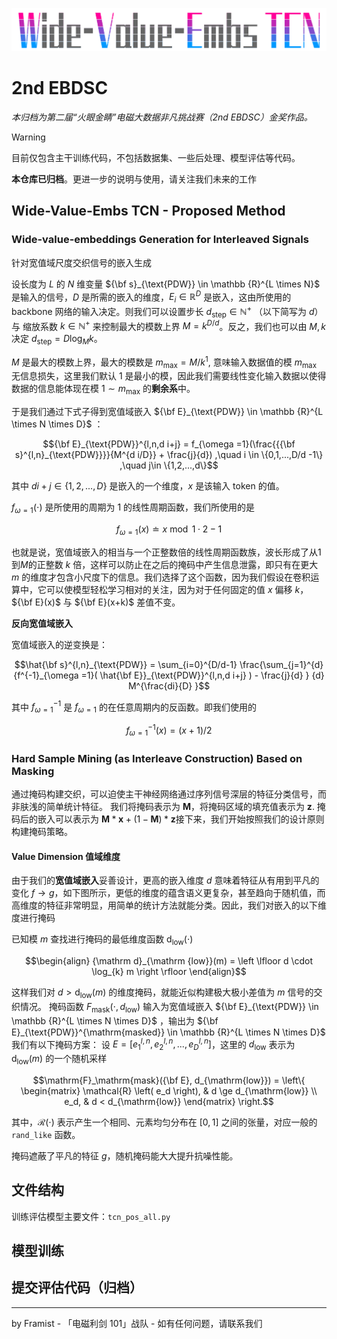![logo of Wide-Value-Embs TCN](asserts/image.png)

# 2nd EBDSC


*本归档为第二届“火眼金睛”电磁大数据非凡挑战赛（2nd EBDSC）金奖作品。*

> [!WARNING]
> 目前仅包含主干训练代码，不包括数据集、一些后处理、模型评估等代码。
> 
> **本仓库已归档**。更进一步的说明与使用，请关注我们未来的工作


## Wide-Value-Embs TCN - Proposed Method

### Wide-value-embeddings Generation for Interleaved Signals

针对宽值域尺度交织信号的嵌入生成

设长度为 $L$ 的 $N$ 维变量 $`{\bf s}_{\text{PDW}} \in \mathbb {R}^{L \times N}`$ 是输入的信号，$`D`$ 是所需的嵌入的维度，$`E_{i} \in \mathbb{R}^{D}`$ 是嵌入，这由所使用的 backbone 网络的输入决定。则我们可以设置步长 $d_\mathrm{step} \in \mathbb{N}^+$ （以下简写为 $d$）与 缩放系数 $k \in \mathbb{N}^+$ 来控制最大的模数上界 $M = k^{D/d}$。反之，我们也可以由 $M,k$ 决定 $d_\mathrm{step} =  D \log_{M}{k}$。

$M$ 是最大的模数上界，最大的模数是 $m_{\mathrm{max}} = M / k^{1}$, 意味输入数据值的模 $m_{\mathrm{max}}$ 无信息损失，这里我们默认 $1$ 是最小的模，因此我们需要线性变化输入数据以使得数据的信息能体现在模 $1 \sim m_{\mathrm{max}}$ 的**剩余系**中。

于是我们通过下式子得到宽值域嵌入 ${\bf E}_{\text{PDW}} \in \mathbb {R}^{L \times N \times D}$ ：


```math
{\bf E}_{\text{PDW}}^{l,n,d i+j} =
f_{\omega =1}(\frac{{{\bf s}^{l,n}_{\text{PDW}}}}{M^{d i/D}} + \frac{j}{d}) 
,\quad
i \in \{0,1,...,D/d -1\} ,\quad j\in \{1,2,...,d\}
```


其中 $di+j\in \{1,2,...,D\}$ 是嵌入的一个维度，$x$ 是该输入 token 的值。


$f_{\omega =1}(\cdot)$ 是所使用的周期为 1 的线性周期函数，我们所使用的是

$$
f_{\omega =1}(x) \doteq x \bmod 1 \cdot 2-1
$$

也就是说，宽值域嵌入的相当与一个正整数倍的线性周期函数族，波长形成了从$1$到$M$的正整数 $`k`$ 倍，这样可以防止在之后的掩码中产生信息泄露，即只有在更大 $`m`$ 的维度才包含小尺度下的信息。我们选择了这个函数，因为我们假设在卷积运算中，它可以使模型轻松学习相对的关注，因为对于任何固定的值 $x$ 偏移 $k$，$`{\bf E}(x)`$ 与 ${\bf E}(x+k)$ 差值不变。

**反向宽值域嵌入**

宽值域嵌入的逆变换是：

```math
\hat{\bf s}^{l,n}_{\text{PDW}} =
\sum_{i=0}^{D/d-1} 
\frac{\sum_{j=1}^{d}
{f^{-1}_{\omega =1}(
\hat{\bf E}}_{\text{PDW}}^{l,n,d i+j} ) - \frac{j}{d} }
{d} 
M^{\frac{di}{D} }
```

其中 $`f^{-1}_{\omega =1}`$ 是 $`f_{\omega =1}`$ 的在任意周期内的反函数。即我们使用的

```math
f^{-1}_{\omega =1}(x) = (x + 1)/ 2
```

### Hard Sample Mining (as Interleave Construction) Based on Masking

通过掩码构建交织，可以迫使主干神经网络通过序列信号深层的特征分类信号，而非肤浅的简单统计特征。
我们将掩码表示为 $\textbf{M}$，将掩码区域的填充值表示为 $\textbf{z}$. 掩码后的嵌入可以表示为 $\textbf{M}*\textbf{x} + (1-\textbf{M}) * \textbf{z}$接下来，我们开始按照我们的设计原则构建掩码策略。

#### Value Dimension 值域维度

由于我们的**宽值域嵌入**妥善设计，更高的嵌入维度 $d$ 意味着特征从有用到平凡的变化 $`f \to g`$，如下图所示，更低的维度的蕴含语义更复杂，甚至趋向于随机值，而高维度的特征非常明显，用简单的统计方法就能分类。因此，我们对嵌入的以下维度进行掩码

已知模 $`m`$ 查找进行掩码的最低维度函数 ${\mathrm d}_{\mathrm {low}}(\cdot)$

```math
\begin{align} 
{\mathrm d}_{\mathrm {low}}(m) = \left \lfloor d \cdot \log_{k} m \right \rfloor
\end{align}
```

这样我们对 $`d > {\mathrm d}_{\mathrm {low}}(m)`$ 的维度掩码，就能近似构建极大极小差值为 $`m`$ 信号的交织情况。
掩码函数 $`F_\mathrm{mask}(\cdot, d_{\mathrm{low}})`$ 输入为宽值域嵌入 $`{\bf E}_{\text{PDW}} \in \mathbb {R}^{L \times N \times D}`$ ，输出为 $`{\bf E}_{\text{PDW}}^{\mathrm{masked}} \in \mathbb {R}^{L \times N \times D}`$ 
我们有以下掩码方案：
设 $`E_{}=[ e_{1}^{l,n},e_{2}^{l,n},...,e_{D}^{l,n} ]`$，这里的 $`d_{\mathrm{low}}`$ 表示为 $`{\mathrm d}_{\mathrm {low}}(m)`$ 的一个随机采样

```math
\mathrm{F}_\mathrm{mask}({\bf E}, d_{\mathrm{low}}) =
\left\{
\begin{matrix} 
    \mathcal{R} \left( e_d \right), & d \ge d_{\mathrm{low}} \\
    e_d, & d < d_{\mathrm{low}}
\end{matrix}
\right.
```

其中，$`\mathcal{R}(\cdot)`$ 表示产生一个相同、元素均匀分布在 $[0,1]$ 之间的张量，对应一般的 `rand_like` 函数。

掩码遮蔽了平凡的特征 $g$，随机掩码能大大提升抗噪性能。


## 文件结构

训练评估模型主要文件：`tcn_pos_all.py`

## 模型训练


## 提交评估代码（归档）

---

by Framist - 「电磁利剑 101」战队 - 如有任何问题，请联系我们
